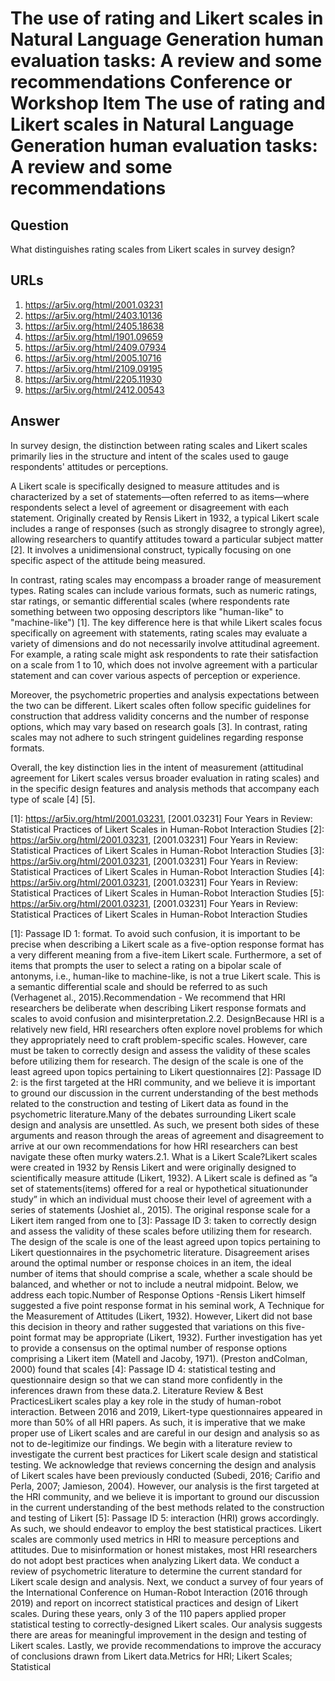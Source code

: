 # The use of rating and Likert scales in Natural Language Generation human evaluation tasks: A review and some recommendations Conference or Workshop Item The use of rating and Likert scales in Natural Language Generation human evaluation tasks: A review and some recommendations

## Question

What distinguishes rating scales from Likert scales in survey design?

## URLs

1. https://ar5iv.org/html/2001.03231
2. https://ar5iv.org/html/2403.10136
3. https://ar5iv.org/html/2405.18638
4. https://ar5iv.org/html/1901.09659
5. https://ar5iv.org/html/2409.07934
6. https://ar5iv.org/html/2005.10716
7. https://ar5iv.org/html/2109.09195
8. https://ar5iv.org/html/2205.11930
9. https://ar5iv.org/html/2412.00543

## Answer

In survey design, the distinction between rating scales and Likert scales primarily lies in the structure and intent of the scales used to gauge respondents' attitudes or perceptions.

A Likert scale is specifically designed to measure attitudes and is characterized by a set of statements—often referred to as items—where respondents select a level of agreement or disagreement with each statement. Originally created by Rensis Likert in 1932, a typical Likert scale includes a range of responses (such as strongly disagree to strongly agree), allowing researchers to quantify attitudes toward a particular subject matter [2]. It involves a unidimensional construct, typically focusing on one specific aspect of the attitude being measured.

In contrast, rating scales may encompass a broader range of measurement types. Rating scales can include various formats, such as numeric ratings, star ratings, or semantic differential scales (where respondents rate something between two opposing descriptors like "human-like" to "machine-like") [1]. The key difference here is that while Likert scales focus specifically on agreement with statements, rating scales may evaluate a variety of dimensions and do not necessarily involve attitudinal agreement. For example, a rating scale might ask respondents to rate their satisfaction on a scale from 1 to 10, which does not involve agreement with a particular statement and can cover various aspects of perception or experience.

Moreover, the psychometric properties and analysis expectations between the two can be different. Likert scales often follow specific guidelines for construction that address validity concerns and the number of response options, which may vary based on research goals [3]. In contrast, rating scales may not adhere to such stringent guidelines regarding response formats.

Overall, the key distinction lies in the intent of measurement (attitudinal agreement for Likert scales versus broader evaluation in rating scales) and in the specific design features and analysis methods that accompany each type of scale [4] [5].

[1]: https://ar5iv.org/html/2001.03231, [2001.03231] Four Years in Review: Statistical Practices of Likert Scales in Human-Robot Interaction Studies
[2]: https://ar5iv.org/html/2001.03231, [2001.03231] Four Years in Review: Statistical Practices of Likert Scales in Human-Robot Interaction Studies
[3]: https://ar5iv.org/html/2001.03231, [2001.03231] Four Years in Review: Statistical Practices of Likert Scales in Human-Robot Interaction Studies
[4]: https://ar5iv.org/html/2001.03231, [2001.03231] Four Years in Review: Statistical Practices of Likert Scales in Human-Robot Interaction Studies
[5]: https://ar5iv.org/html/2001.03231, [2001.03231] Four Years in Review: Statistical Practices of Likert Scales in Human-Robot Interaction Studies

[1]: Passage ID 1: format. To avoid such confusion, it is important to be precise when describing a Likert scale as a five-option response format has a very different meaning from a five-item Likert scale. Furthermore, a set of items that prompts the user to select a rating on a bipolar scale of antonyms, i.e., human-like to machine-like, is not a true Likert scale. This is a semantic differential scale and should be referred to as such (Verhagenet al., 2015).Recommendation - We recommend that HRI researchers be deliberate when describing Likert response formats and scales to avoid confusion and misinterpretation.2.2. DesignBecause HRI is a relatively new field, HRI researchers often explore novel problems for which they appropriately need to craft problem-specific scales. However, care must be taken to correctly design and assess the validity of these scales before utilizing them for research. The design of the scale is one of the least agreed upon topics pertaining to Likert questionnaires
[2]: Passage ID 2: is the first targeted at the HRI community, and we believe it is important to ground our discussion in the current understanding of the best methods related to the construction and testing of Likert data as found in the psychometric literature.Many of the debates surrounding Likert scale design and analysis are unsettled. As such, we present both sides of these arguments and reason through the areas of agreement and disagreement to arrive at our own recommendations for how HRI researchers can best navigate these often murky waters.2.1. What is a Likert Scale?Likert scales were created in 1932 by Rensis Likert and were originally designed to scientifically measure attitude (Likert, 1932). A Likert scale is defined as ”a set of statements(items) offered for a real or hypothetical situationunder study” in which an individual must choose their level of agreement with a series of statements (Joshiet al., 2015). The original response scale for a Likert item ranged from one to
[3]: Passage ID 3: taken to correctly design and assess the validity of these scales before utilizing them for research. The design of the scale is one of the least agreed upon topics pertaining to Likert questionnaires in the psychometric literature. Disagreement arises around the optimal number or response choices in an item, the ideal number of items that should comprise a scale, whether a scale should be balanced, and whether or not to include a neutral midpoint. Below, we address each topic.Number of Response Options -Rensis Likert himself suggested a five point response format in his seminal work, A Technique for the Measurement of Attitudes (Likert, 1932). However, Likert did not base this decision in theory and rather suggested that variations on this five-point format may be appropriate (Likert, 1932). Further investigation has yet to provide a consensus on the optimal number of response options comprising a Likert item (Matell and Jacoby, 1971). (Preston andColman, 2000) found that scales
[4]: Passage ID 4: statistical testing and questionnaire design so that we can stand more confidently in the inferences drawn from these data.2. Literature Review & Best PracticesLikert scales play a key role in the study of human-robot interaction. Between 2016 and 2019, Likert-type questionnaires appeared in more than 50% of all HRI papers. As such, it is imperative that we make proper use of Likert scales and are careful in our design and analysis so as not to de-legitimize our findings. We begin with a literature review to investigate the current best practices for Likert scale design and statistical testing. We acknowledge that reviews concerning the design and analysis of Likert scales have been previously conducted (Subedi, 2016; Carifio and Perla, 2007; Jamieson, 2004). However, our analysis is the first targeted at the HRI community, and we believe it is important to ground our discussion in the current understanding of the best methods related to the construction and testing of Likert
[5]: Passage ID 5: interaction (HRI) grows accordingly. As such, we should endeavor to employ the best statistical practices. Likert scales are commonly used metrics in HRI to measure perceptions and attitudes. Due to misinformation or honest mistakes, most HRI researchers do not adopt best practices when analyzing Likert data. We conduct a review of psychometric literature to determine the current standard for Likert scale design and analysis. Next, we conduct a survey of four years of the International Conference on Human-Robot Interaction (2016 through 2019) and report on incorrect statistical practices and design of Likert scales. During these years, only 3 of the 110 papers applied proper statistical testing to correctly-designed Likert scales. Our analysis suggests there are areas for meaningful improvement in the design and testing of Likert scales. Lastly, we provide recommendations to improve the accuracy of conclusions drawn from Likert data.Metrics for HRI; Likert Scales; Statistical